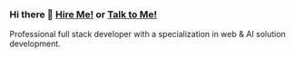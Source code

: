 ### Hi there 👋 [Hire Me!](https://github.com/byteballet/byteballet/issues/new?title=I+want+to+hire+you&body=Hi,+@byteballet.+Send+me+your+resume:+your@companymail.com.) or [Talk to Me!](https://github.com/byteballet/byteballet/issues/new?title=I+want+to+talk+to+you&body=Hi,+@byteballet.)
Professional full stack developer with a specialization in web & AI solution development.

